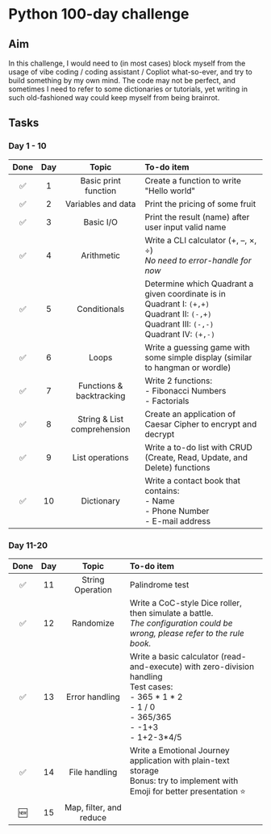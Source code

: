 # Python 100-day challenge
## Aim
In this challenge, I would need to (in most cases) block myself from the usage of vibe coding / coding assistant / Copliot what-so-ever, and try to build something by my own mind. The code may not be perfect, and sometimes I need to refer to some dictionaries or tutorials, yet writing in such old-fashioned way could keep myself from being brainrot.

## Tasks
### Day 1 - 10
| Done | Day | Topic | To-do item |
| :---: | :---: | :---: | :--- |
| :white_check_mark: | 1 | Basic print function | Create a function to write "Hello world" |
| :white_check_mark: | 2 | Variables and data | Print the pricing of some fruit |
| :white_check_mark: | 3 | Basic I/O | Print the result (name) after user input valid name |
| :white_check_mark: | 4 | Arithmetic | Write a CLI calculator (+, –, ×, ÷) <br> *No need to error-handle for now*|
| :white_check_mark: | 5 | Conditionals | Determine which Quadrant a given coordinate is in<br>Quadrant I: `(+,+)`<br>Quadrant II: `(-,+)`<br>Quadrant III: `(-,-)`<br>Quadrant IV: `(+,-)` |
| :white_check_mark: | 6 | Loops | Write a guessing game with some simple display (similar to hangman or wordle) |
| :white_check_mark: | 7 | Functions & backtracking | Write 2 functions:<br>- Fibonacci Numbers<br>- Factorials |
| :white_check_mark: | 8 | String & List comprehension | Create an application of Caesar Cipher to encrypt and decrypt |
| :white_check_mark: | 9 | List operations | Write a to-do list with CRUD (Create, Read, Update, and Delete) functions |
| :white_check_mark: | 10 | Dictionary | Write a contact book that contains:<br>- Name<br>- Phone Number<br>- E-mail address |

### Day 11-20
| Done | Day | Topic | To-do item |
| :---: | :---: | :---: | :--- |
| :white_check_mark: | 11 | String Operation | Palindrome test |
| :white_check_mark: | 12 | Randomize | Write a CoC-style Dice roller, then simulate a battle.<br>*The configuration could be wrong, please refer to the rule book.* |
| :white_check_mark: | 13 | Error handling | Write a basic calculator (read-and-execute) with zero-division handling <br>Test cases:<br>- 365 * 1 * 2<br>- 1 / 0<br>- 365/365<br>- -1+3<br>- 1+2-3*4/5|
| :white_check_mark: | 14 | File handling | Write a Emotional Journey application with plain-text storage <br>Bonus: try to implement with Emoji for better presentation :star:| 
| :new: | 15 | Map, filter, and reduce |  |